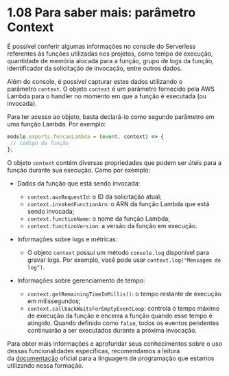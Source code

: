 # 1.08 Para saber mais: parâmetro Context

É possível conferir algumas informações no console do Serverless referentes às funções utilizadas nos projetos, como tempo de execução, quantidade de memória alocada para a função, grupo de logs da função, identificador da solicitação de invocação, entre outros dados.

Além do console, é possível capturar estes dados utilizando o parâmetro `context`. O objeto `context` é um parâmetro fornecido pela AWS Lambda para o handler no momento em que a função é executada (ou invocada).

Para ter acesso ao objeto, basta declará-lo como segundo parâmetro em uma função Lambda. Por exemplo:

```js
module.exports.funcaoLambda = (event, context) => {
 // código da função
};
```

O objeto `context` contém diversas propriedades que podem ser úteis para a função durante sua execução. Como por exemplo:

- Dados da função que está sendo invocada:
    
    - `context.awsRequestId`: o ID da solicitação atual;
    - `context.invokedFunctionArn`: o ARN da função Lambda que está sendo invocada;
    - `context.functionName`: o nome da função Lambda;
    - `context.functionVersion`: a versão da função em execução.
- Informações sobre logs e métricas:
    
    - O objeto `context` possui um método `console.log` disponível para gravar logs. Por exemplo, você pode usar `context.log("Mensagem de log")`.
- Informações sobre gerenciamento de tempo:
    
    - `context.getRemainingTimeInMillis()`: o tempo restante de execução em milissegundos;
    - `context.callbackWaitsForEmptyEventLoop`: controla o tempo máximo de execução da função e encerra a função quando esse tempo é atingido. Quando definido como `false`, todos os eventos pendentes continuarão a ser executados durante a próxima invocação.

Para obter mais informações e aprofundar seus conhecimentos sobre o uso dessas funcionalidades específicas, recomendamos a leitura da [documentação](https://docs.aws.amazon.com/pt_br/lambda/latest/dg/nodejs-context.html) oficial para a linguagem de programação que estamos utilizando nessa formação.